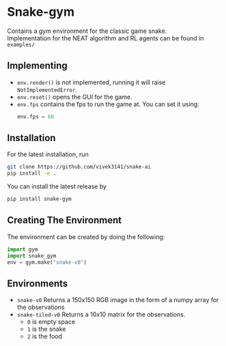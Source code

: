 # Snake-gym
Contains a gym environment for the classic game snake.
<br>
Implementation for the NEAT algorithm and RL agents can be found in `examples/`

## Implementing
* `env.render()` is not implemented, running it will raise `NotImplementedError`.
* `env.reset()` opens the GUI for the game. 
* `env.fps` contains the fps to run the game at. You can set it using:
    ```python
    env.fps = 60
    ```
## Installation
For the latest installation, run
```bash
git clone https://github.com/vivek3141/snake-ai
pip install -e .
```
You can install the latest release by
```bash
pip install snake-gym
```

## Creating The Environment
The environment can be created by doing the following:
```python
import gym
import snake_gym
env = gym.make("snake-v0")
```

## Environments
* `snake-v0` Returns a 150x150 RGB image in the form of a numpy array for the observations
* `snake-tiled-v0` Returns a 10x10 matrix for the observations. 
    * `0` is empty space
    * `1` is the snake
    * `2` is the food
